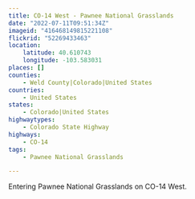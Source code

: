 ```yaml
---
title: CO-14 West - Pawnee National Grasslands
date: "2022-07-11T09:51:34Z"
imageid: "416468149815221108"
flickrid: "52269433463"
location:
    latitude: 40.610743
    longitude: -103.583031
places: []
counties:
    - Weld County|Colorado|United States
countries:
    - United States
states:
    - Colorado|United States
highwaytypes:
    - Colorado State Highway
highways:
    - CO-14
tags:
    - Pawnee National Grasslands

---
```

Entering Pawnee National Grasslands on CO-14 West.